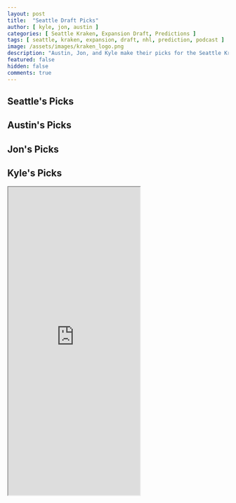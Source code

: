 ```yaml
---
layout: post
title:  "Seattle Draft Picks"
author: [ kyle, jon, austin ]
categories: [ Seattle Kraken, Expansion Draft, Predictions ]
tags: [ seattle, kraken, expansion, draft, nhl, prediction, podcast ]
image: /assets/images/kraken_logo.png
description: "Austin, Jon, and Kyle make their picks for the Seattle Kraken expansion draft. How much will Ron Francis agree with us?"
featured: false
hidden: false
comments: true
---
```


<div class="row">
  <div class="col-sm-12 col-md-6 col-lg-3">
    <h2>Seattle's Picks</h2>
  </div>
  
  <div class="col-sm-12 col-md-6 col-lg-3">
    <h2>Austin's Picks</h2>
  </div>

  <div class="col-sm-12 col-md-6 col-lg-3">
    <h2>Jon's Picks</h2>
  </div>

  <div class="col-sm-12 col-md-6 col-lg-3">
    <div class="row">
      <h2>Kyle's Picks</h2>
    </div>
    <div class="row">
      <iframe src="https://docs.google.com/spreadsheets/d/e/2PACX-1vRBTHAZ8VJG3FuP4tWjsPI2zwYvb1ahDuBsgGTksQLQEGolF8W2Mi7xZJmLO_4tVoYZjArqMUFC8HWE/pubhtml?gid=875217170&amp;single=true&amp;widget=true&amp;headers=false" height="700"/>
    </div>
  </div>
</div>

